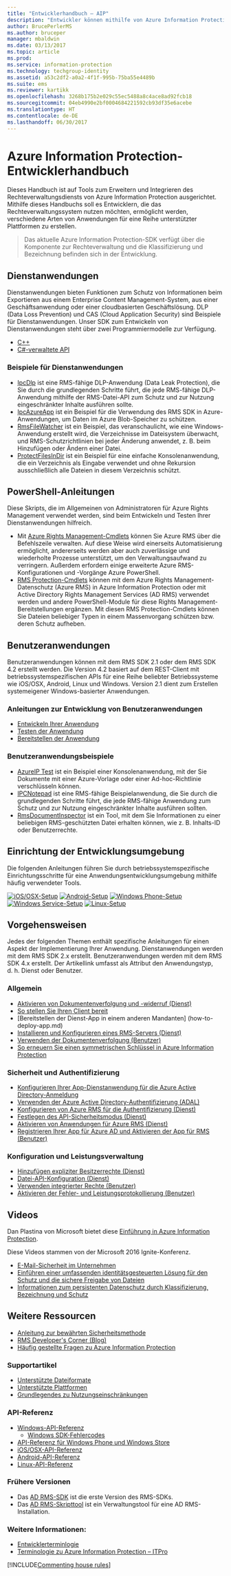 ```yaml
---
title: "Entwicklerhandbuch – AIP"
description: "Entwickler können mithilfe von Azure Information Protection Dateien aller Typen schützen und verwalten."
author: BrucePerlerMS
ms.author: bruceper
manager: mbaldwin
ms.date: 03/13/2017
ms.topic: article
ms.prod: 
ms.service: information-protection
ms.technology: techgroup-identity
ms.assetid: a53c2df2-a0a2-4f1f-995b-75ba55e4489b
ms.suite: ems
ms.reviewer: kartikk
ms.openlocfilehash: 3268b175b2e029c55ec5488a8c4ace8ad92fcb18
ms.sourcegitcommit: 04eb4990e2bf0004684221592cb93df35e6acebe
ms.translationtype: HT
ms.contentlocale: de-DE
ms.lasthandoff: 06/30/2017
---
```

# <a name="azure-information-protection-developers-guide"></a>Azure Information Protection-Entwicklerhandbuch

Dieses Handbuch ist auf Tools zum Erweitern und Integrieren des Rechteverwaltungsdiensts von Azure Information Protection ausgerichtet. Mithilfe dieses Handbuchs soll es Entwicklern, die das Rechteverwaltungssystem nutzen möchten, ermöglicht werden, verschiedene Arten von Anwendungen für eine Reihe unterstützter Plattformen zu erstellen.

>Das aktuelle Azure Information Protection-SDK verfügt über die Komponente zur Rechteverwaltung und die Klassifizierung und Bezeichnung befinden sich in der Entwicklung.

## <a name="service-applications"></a>Dienstanwendungen

Dienstanwendungen bieten Funktionen zum Schutz von Informationen beim Exportieren aus einem Enterprise Content Management-System, aus einer Geschäftsanwendung oder einer cloudbasierten Geschäftslösung. DLP (Data Loss Prevention) und CAS (Cloud Application Security) sind Beispiele für Dienstanwendungen. Unser SDK zum Entwickeln von Dienstanwendungen steht über zwei Programmiermodelle zur Verfügung.

- [C++](https://www.microsoft.com/en-us/download/details.aspx?id=38397)
- [C#-verwaltete API](https://github.com/Azure-Samples/Azure-Information-Protection-Samples/tree/master/IpcManagedAPI)

### <a name="examples-of-service-applications"></a>Beispiele für Dienstanwendungen

- [IpcDlp](https://github.com/Azure-Samples/active-directory-dotnet-rms) ist eine RMS-fähige DLP-Anwendung (Data Leak Protection), die Sie durch die grundlegenden Schritte führt, die jede RMS-fähige DLP-Anwendung mithilfe der RMS-Datei-API zum Schutz und zur Nutzung eingeschränkter Inhalte ausführen sollte.
- [IpcAzureApp](https://github.com/Azure-Samples/active-directory-dotnet-rms) ist ein Beispiel für die Verwendung des RMS SDK in Azure-Anwendungen, um Daten im Azure Blob-Speicher zu schützen.
- [RmsFileWatcher](https://github.com/Azure-Samples/active-directory-dotnet-rms) ist ein Beispiel, das veranschaulicht, wie eine Windows-Anwendung erstellt wird, die Verzeichnisse im Dateisystem überwacht, und RMS-Schutzrichtlinien bei jeder Änderung anwendet, z. B. beim Hinzufügen oder Ändern einer Datei.
- [ProtectFilesInDir](https://github.com/Azure-Samples/Azure-Information-Protection-Samples/tree/master/ProtectFilesInDir) ist ein Beispiel für eine einfache Konsolenanwendung, die ein Verzeichnis als Eingabe verwendet und ohne Rekursion ausschließlich alle Dateien in diesem Verzeichnis schützt.

## <a name="powershell-guides"></a>PowerShell-Anleitungen

Diese Skripts, die im Allgemeinen von Administratoren für Azure Rights Management verwendet werden, sind beim Entwickeln und Testen Ihrer Dienstanwendungen hilfreich.

- Mit [Azure Rights Management-Cmdlets](https://msdn.microsoft.com/library/azure/dn629398.aspx) können Sie Azure RMS über die Befehlszeile verwalten. Auf diese Weise wird einerseits Automatisierung ermöglicht, andererseits werden aber auch zuverlässige und wiederholte Prozesse unterstützt, um den Verwaltungsaufwand zu verringern. Außerdem erfordern einige erweiterte Azure RMS-Konfigurationen und -Vorgänge Azure PowerShell.
- [RMS Protection-Cmdlets](https://msdn.microsoft.com/library/azure/mt433195.aspx) können mit dem Azure Rights Management-Datenschutz (Azure RMS) in Azure Information Protection oder mit Active Directory Rights Management Services (AD RMS) verwendet werden und andere PowerShell-Module für diese Rights Management-Bereitstellungen ergänzen. Mit diesen RMS Protection-Cmdlets können Sie Dateien beliebiger Typen in einem Massenvorgang schützen bzw. deren Schutz aufheben.

## <a name="user-applications"></a>Benutzeranwendungen

Benutzeranwendungen können mit dem RMS SDK 2.1 oder dem RMS SDK 4.2 erstellt werden.
Die Version 4.2 basiert auf dem REST-Client mit betriebssystemspezifischen APIs für eine Reihe beliebter Betriebssysteme wie iOS/OSX, Android, Linux und Windows. Version 2.1 dient zum Erstellen systemeigener Windows-basierter Anwendungen.

### <a name="user-application-development-guides"></a>Anleitungen zur Entwicklung von Benutzeranwendungen

- [Entwickeln Ihrer Anwendung](developing-your-application.md)
- [Testen der Anwendung](how-to-set-up-your-test-environment.md)
- [Bereitstellen der Anwendung](deploying-your-application.md)

### <a name="user-application-samples"></a>Benutzeranwendungsbeispiele

- [AzureIP Test](https://github.com/Azure-Samples/Azure-Information-Protection-Samples/tree/master/AzureIP_Test) ist ein Beispiel einer Konsolenanwendung, mit der Sie Dokumente mit einer Azure-Vorlage oder einer Ad-hoc-Richtlinie verschlüsseln können.
- [IPCNotepad](https://github.com/Azure-Samples/Azure-Information-Protection-Samples/tree/master/AzureIP_Test) ist eine RMS-fähige Beispielanwendung, die Sie durch die grundlegenden Schritte führt, die jede RMS-fähige Anwendung zum Schutz und zur Nutzung eingeschränkter Inhalte ausführen sollten.
- [RmsDocumentInspector](https://github.com/Azure-Samples/active-directory-dotnet-rms) ist ein Tool, mit dem Sie Informationen zu einer beliebigen RMS-geschützten Datei erhalten können, wie z. B. Inhalts-ID oder Benutzerrechte.

## <a name="development-environment-setup"></a>Einrichtung der Entwicklungsumgebung

Die folgenden Anleitungen führen Sie durch betriebssystemspezifische Einrichtungsschritte für eine Anwendungsentwicklungsumgebung mithilfe häufig verwendeter Tools.

[![iOS/OSX-Setup](../media/develop/ios-icon.png)](ios-sdk.md)
[![Android-Setup](../media/develop/android-icon.png)](android-sdk.md)
[![Windows Phone-Setup](../media/develop/windows-phone-icon.png)](windows-phone-apps.md)
[![Windows Service-Setup](../media/develop/windows-icon.png)](install-the-rms-sdk.md)
[![Linux-Setup](../media/develop/linux-icon.png)](linux-setup.md)


## <a name="how-tos"></a>Vorgehensweisen

Jedes der folgenden Themen enthält spezifische Anleitungen für einen Aspekt der Implementierung Ihrer Anwendung. Dienstanwendungen werden mit dem RMS SDK 2.x erstellt. Benutzeranwendungen werden mit dem RMS SDK 4.x erstellt. Der Artikellink umfasst als Attribut den Anwendungstyp, d. h. Dienst oder Benutzer.

### <a name="general"></a>Allgemein

- [Aktivieren von Dokumentenverfolgung und -widerruf (Dienst)](tracking-content.md)
- [So stellen Sie Ihren Client bereit](../rms-client/client-deployment-notes.md)
- [Bereitstellen der Dienst-App in einem anderen Mandanten] (how-to-deploy-app.md)
- [Installieren und Konfigurieren eines RMS-Servers (Dienst)](how-to-install-and-configure-an-rms-server.md)
- [Verwenden der Dokumentenverfolgung (Benutzer)](how-to-use-document-tracking.md)
- [So erneuern Sie einen symmetrischen Schlüssel in Azure Information Protection](how-to-renew-symmetric-key.md)

### <a name="security-and-authentication"></a>Sicherheit und Authentifizierung

- [Konfigurieren Ihrer App-Dienstanwendung für die Azure Active Directory-Anmeldung](https://docs.microsoft.com/en-us/azure/app-service-mobile/app-service-mobile-how-to-configure-active-directory-authentication)
- [Verwenden der Azure Active Directory-Authentifizierung (ADAL)](how-to-use-adal-authentication.md)
- [Konfigurieren von Azure RMS für die Authentifizierung (Dienst)](adal-auth.md)
- [Festlegen des API-Sicherheitsmodus (Dienst)](setting-the-api-security-mode-api-mode.md)
- [Aktivieren von Anwendungen für Azure RMS (Dienst)](how-to-use-file-api-with-aadrm-cloud.md)
- [Registrieren Ihrer App für Azure AD und Aktivieren der App für RMS (Benutzer)](authentication-integration.md)

### <a name="configuration-and-performance-management"></a>Konfiguration und Leistungsverwaltung

- [Hinzufügen expliziter Besitzerrechte (Dienst)](add-explicit-owner-rights.md)
- [Datei-API-Konfiguration (Dienst)](file-api-configuration.md)
- [Verwenden integrierter Rechte (Benutzer)](built-in-rights-usage-restriction-reference.md)
- [Aktivieren der Fehler- und Leistungsprotokollierung (Benutzer)](enabling-logging.md)

## <a name="videos"></a>Videos

Dan Plastina von Microsoft bietet diese [Einführung in Azure Information Protection](https://www.microsoft.com/cloud-platform/azure-information-protection).

Diese Videos stammen von der Microsoft 2016 Ignite-Konferenz.

- [E-Mail-Sicherheit im Unternehmen](https://myignite.microsoft.com/videos/2787)
- [Einführen einer umfassenden identitätsgesteuerten Lösung für den Schutz und die sichere Freigabe von Dateien](https://myignite.microsoft.com/videos/2784)
- [Informationen zum persistenten Datenschutz durch Klassifizierung, Bezeichnung und Schutz](https://myignite.microsoft.com/videos/2786)

## <a name="other-resources"></a>Weitere Ressourcen

- [Anleitung zur bewährten Sicherheitsmethode](security-guidelines.md)
- [RMS Developer's Corner (Blog)](https://blogs.msdn.microsoft.com/rms/)
- [Häufig gestellte Fragen zu Azure Information Protection](https://docs.microsoft.com/en-us/information-protection/get-started/faqs)

### <a name="support-articles"></a>Supportartikel

- [Unterstützte Dateiformate](supported-file-formats.md)
- [Unterstützte Plattformen](supported-platforms.md)
- [Grundlegendes zu Nutzungseinschränkungen](understanding-usage-restrictions.md)

### <a name="api-reference"></a>API-Referenz

- [Windows-API-Referenz](https://msdn.microsoft.com/en-us/library/hh535292.aspx)
  - [Windows SDK-Fehlercodes](https://msdn.microsoft.com/library/hh535248.aspx)
- [API-Referenz für Windows Phone und Windows Store](https://msdn.microsoft.com/library/dn891914.aspx)
- [iOS/OSX-API-Referenz](https://msdn.microsoft.com/en-us/library/dn758306.aspx)
- [Android-API-Referenz](https://msdn.microsoft.com/en-us/library/dn758245.aspx)
- [Linux-API-Referenz](http://azuread.github.io/rms-sdk-for-cpp/annotated.html)

### <a name="previous-versions"></a>Frühere Versionen

- Das [AD RMS-SDK](https://msdn.microsoft.com/en-us/library/cc530379.aspx) ist die erste Version des RMS-SDKs.
- Das [AD RMS-Skripttool](https://msdn.microsoft.com/en-us/library/bb968797.aspx) ist ein Verwaltungstool für eine AD RMS-Installation.

### <a name="see-also"></a>Weitere Informationen:

- [Entwicklerterminlogie](terms.md)
- [Terminologie zu Azure Information Protection – ITPro](../get-started/terminology.md)

[!INCLUDE[Commenting house rules](../includes/houserules.md)]